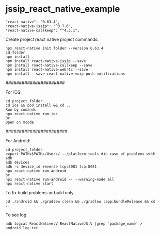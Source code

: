 # jssip_react_native_example

```
"react-native": "0.63.4",
"react-native-jssip": "^3.7.6",
"react-native-callkeep": "^4.3.1",
```

Create project react native project commands:
```
npx react-native init folder --version 0.63.4
cd folder
npm install
npm install react-native-jssip --save
npm install react-native-callkeep --save 
npm install react-native-webrtc --save 
npm install --save react-native-voip-push-notifications
```
######################

For IOS:
```
cd project_folder
cd ios && pod install && cd ..
Run by comands:
npx react-native run-ios 
Or 
Open on Xcode
```
#######################

For Android:
```
cd project_folder
export PATH=$PATH:/Users/.../platform-tools #in case of problems with adb
adb devices
adb -s device_id reverse tcp:8081 tcp:8081
npx react-native run-android
or
npx react-native run-android -- --warning-mode all
npx react-native start
```
To fix build problems or build only
```
cd ./android && ./gradlew clean && ./gradlew :app:bundleRelease && cd ..
```
To see log:
```
adb logcat ReactNative:V ReactNativeJS:V |grep 'package_name' > android_log.txt
```
